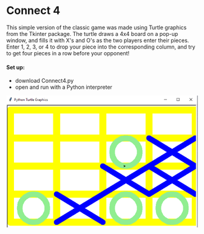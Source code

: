 # Connect 4

This simple version of the classic game was made using Turtle graphics from the Tkinter package. The turtle draws a 4x4 board on a pop-up window, and fills it with X's and O's as the two players enter their pieces. Enter 1, 2, 3, or 4 to drop your piece into the corresponding column, and try to get four pieces in a row before your opponent!

#### Set up:
- download Connect4.py
- open and run with a Python interpreter

![screenshot](https://github.com/awhayat/connect4/blob/master/screenshot.PNG)
